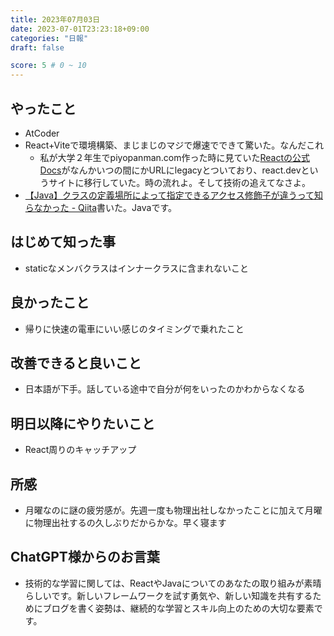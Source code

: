 ```yaml
---
title: 2023年07月03日
date: 2023-07-01T23:23:18+09:00
categories: "日報"
draft: false

score: 5 # 0 ~ 10
---
```


## やったこと

- AtCoder
- React+Viteで環境構築、まじまじのマジで爆速でできて驚いた。なんだこれ
	- 私が大学２年生でpiyopanman.com作った時に見ていた[Reactの公式Docs](https://ja.legacy.reactjs.org/)がなんかいつの間にかURLにlegacyとついており、react.devというサイトに移行していた。時の流れよ。そして技術の追えてなさよ。
- [【Java】クラスの定義場所によって指定できるアクセス修飾子が違うって知らなかった - Qiita](https://qiita.com/Piyopanman/items/da2c55d23f697d84c695)書いた。Javaです。


  

## はじめて知った事
- staticなメンバクラスはインナークラスに含まれないこと

  

## 良かったこと

- 帰りに快速の電車にいい感じのタイミングで乗れたこと

  

## 改善できると良いこと

- 日本語が下手。話している途中で自分が何をいったのかわからなくなる

  

## 明日以降にやりたいこと

- React周りのキャッチアップ



## 所感
- 月曜なのに謎の疲労感が。先週一度も物理出社しなかったことに加えて月曜に物理出社するの久しぶりだからかな。早く寝ます


## ChatGPT様からのお言葉
- 技術的な学習に関しては、ReactやJavaについてのあなたの取り組みが素晴らしいです。新しいフレームワークを試す勇気や、新しい知識を共有するためにブログを書く姿勢は、継続的な学習とスキル向上のための大切な要素です。